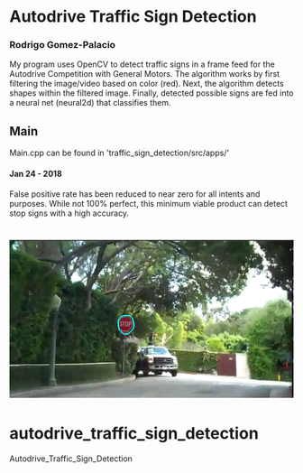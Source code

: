 # Autodrive Traffic Sign Detection
### Rodrigo Gomez-Palacio

My program uses OpenCV to detect traffic signs in a frame feed for the Autodrive Competition with General Motors. The algorithm works by first filtering the image/video based on color (red). Next, the algorithm detects shapes within the filtered image. Finally, detected possible signs are fed into a neural net (neural2d) that classifies them. 

## Main
Main.cpp can be found in 'traffic_sign_detection/src/apps/'

#### Jan 24 - 2018
False positive rate has been reduced to near zero for all intents and purposes. While not 100% perfect, this minimum viable product can detect stop signs with a high accuracy.

![Alt text](screencapture.png?raw=true "Title")
=======
# autodrive_traffic_sign_detection
Autodrive_Traffic_Sign_Detection
